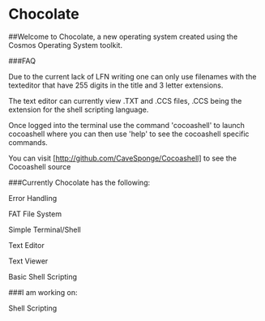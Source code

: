 # Chocolate

##Welcome to Chocolate, a new operating system created using the Cosmos Operating System toolkit.

###FAQ

Due to the current lack of LFN writing one can only use filenames with the texteditor
that have 255 digits in the title and 3 letter extensions. 

The text editor can currently view .TXT and .CCS files, .CCS being the extension for the shell scripting language.

Once logged into the terminal use the command 'cocoashell' to launch cocoashell
where you can then use 'help' to see the cocoashell specific commands.

You can visit [http://github.com/CaveSponge/Cocoashell] to see the Cocoashell source

###Currently Chocolate has the following:

Error Handling

FAT File System

Simple Terminal/Shell

Text Editor

Text Viewer

Basic Shell Scripting


###I am working on:

Shell Scripting